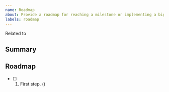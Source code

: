 ```yaml
---
name: Roadmap
about: Provide a roadmap for reaching a milestone or implementing a big feature.
labels: roadmap
---
```


Related to <!-- paste issues/PRs references -->

<!-- Remove the lines above if there are no related issues/PRs. -->




## Summary

<!-- Summarize the meaning and the purpose of this roadmap. -->




## Roadmap

<!-- Describe the roadmap as a numbered task list, where each step should contain references to its issue/PR and checked after its completion. -->

- [ ] 1. First step. (<!-- paste issue/PR references -->)
